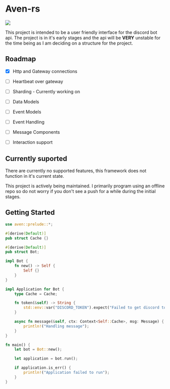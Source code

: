 # Aven-rs

![](https://github.com/Kay-Conte/Aven-rs/banner.png)

This project is intended to be a user friendly interface for the discord bot api. The project is in it's early stages and the api will be **VERY** unstable for the time being as I am deciding on a structure for the project.

## Roadmap

- [x] Http and Gateway connections

- [ ] Heartbeat over gateway

- [ ] Sharding - Currently working on

- [ ] Data Models

- [ ] Event Models

- [ ] Event Handling

- [ ] Message Components

- [ ] Interaction support

## Currently suported

There are currently no supported features, this framework does not function in it's current state.

This project is actively being maintained. I primarily program using an offline repo so do not worry if you don't see a push for a while during the initial stages.

## Getting Started

```rust
use aven::prelude::*;

#[derive(Default)]
pub struct Cache {}

#[derive(Default)]
pub struct Bot;

impl Bot {
    fn new() -> Self {
        Self {}
    }
}

impl Application for Bot {
    type Cache = Cache;

    fn token(&self) -> String {
        std::env::var("DISCORD_TOKEN").expect("Failed to get discord token")
    }

    async fn message(&self, ctx: Context<Self::Cache>, msg: Message) {
        println!("Handling message");
    }
}

fn main() {
    let bot = Bot::new();

    let application = bot.run();

    if application.is_err() {
        println!("Application failed to run");
    }
}



```
